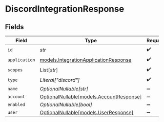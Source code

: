 # DiscordIntegrationResponse


## Fields

| Field                                                                                | Type                                                                                 | Required                                                                             | Description                                                                          |
| ------------------------------------------------------------------------------------ | ------------------------------------------------------------------------------------ | ------------------------------------------------------------------------------------ | ------------------------------------------------------------------------------------ |
| `id`                                                                                 | *str*                                                                                | :heavy_check_mark:                                                                   | N/A                                                                                  |
| `application`                                                                        | [models.IntegrationApplicationResponse](../models/integrationapplicationresponse.md) | :heavy_check_mark:                                                                   | N/A                                                                                  |
| `scopes`                                                                             | List[*str*]                                                                          | :heavy_check_mark:                                                                   | N/A                                                                                  |
| `type`                                                                               | *Literal["discord"]*                                                                 | :heavy_check_mark:                                                                   | N/A                                                                                  |
| `name`                                                                               | *OptionalNullable[str]*                                                              | :heavy_minus_sign:                                                                   | N/A                                                                                  |
| `account`                                                                            | [OptionalNullable[models.AccountResponse]](../models/accountresponse.md)             | :heavy_minus_sign:                                                                   | N/A                                                                                  |
| `enabled`                                                                            | *OptionalNullable[bool]*                                                             | :heavy_minus_sign:                                                                   | N/A                                                                                  |
| `user`                                                                               | [OptionalNullable[models.UserResponse]](../models/userresponse.md)                   | :heavy_minus_sign:                                                                   | N/A                                                                                  |